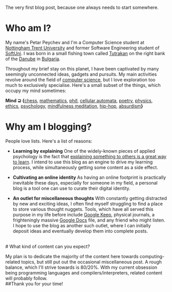 The very first blog post, because one always needs to start somewhere.
<br>
# Who am I?

My name's Petar Peychev and I'm a Computer Science student at [Nottingham Trent University](https://www.ntu.ac.uk/) and former Software Engineering student of [SoftUni](https://softuni.org/). I was born in a small fishing town called [Tutrakan](https://en.wikipedia.org/wiki/Tutrakan) on the right bank of the [Danube](https://en.wikipedia.org/wiki/Danube) in [Bulgaria](https://en.wikipedia.org/wiki/Bulgaria).

Throughout my brief stay on this planet, I have been captivated by many seemingly unconnected ideas, gadgets and pursuits. My main activities revolve around the field of [computer science](https://en.wikipedia.org/wiki/Computer_science), but I love exploration too much to exclusively specialise. Here's a small subset of the things, which occupy my mind sometimes:

**Mind ⊇ {**[chess](https://en.wikipedia.org/wiki/Chess), [mathematics](https://en.wikipedia.org/wiki/Mathematics), [phở](https://en.wikipedia.org/wiki/Pho), [cellular automata](https://en.wikipedia.org/wiki/Cellular_automaton), [poetry](https://en.wikipedia.org/wiki/Poetry), [physics](https://en.wikipedia.org/wiki/Physics), [ethics](https://en.wikipedia.org/wiki/Ethics), [psychology](https://en.wikipedia.org/wiki/Psychology), [mindfulness meditation](https://samharris.org/how-to-meditate/), [hip-hop](https://en.wikipedia.org/wiki/Hip_hop), [absurdism](https://en.wikipedia.org/wiki/Absurdism)**}**
<br>
# Why am I blogging?

People love lists. Here's a list of reasons:

* **Learning by explaining**
One of the widely-known pieces of applied psychology is the fact that [explaining something to others is a great way to learn](https://www.apa.org/science/about/psa/2016/03/explaining-yourself). I intend to use this blog as an engine to drive my learning process, while simultaneously getting some content as a side effect.

* **Cultivating an online identity**
As having an online footprint is practically inevitable these days, especially for someone in my field, a personal blog is a tool one can use to curate their digital identity.

* **An outlet for miscellaneous thoughts**
With constantly getting distracted by new and exciting ideas, I often find myself struggling to find a place to store various thought nuggets. Tools, which have all served this purpose in my life before include [Google Keep](https://www.google.com/keep/), physical journals, a frighteningly massive [Google Docs](https://www.google.co.uk/docs/about/) file, and any friend who might listen. I hope to use the blog as another such outlet, where I can initially deposit ideas and eventually develop them into complete posts.

<br>
# What kind of content can you expect?

My plan is to dedicate the majority of the content here towards computing-related topics, but still put out the occasional miscellaneous post. A rough balance, which I'll strive towards is 80/20%. With my current obsession being programming languages and compilers/interpreters, related content will probably follow.
<br>
##Thank you for your time!
